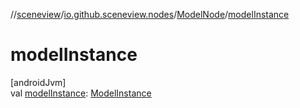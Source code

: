 //[sceneview](../../../index.md)/[io.github.sceneview.nodes](../index.md)/[ModelNode](index.md)/[modelInstance](model-instance.md)

# modelInstance

[androidJvm]\
val [modelInstance](model-instance.md): [ModelInstance](../../io.github.sceneview.model/index.md#1724271641%2FClasslikes%2F-1571379623)
